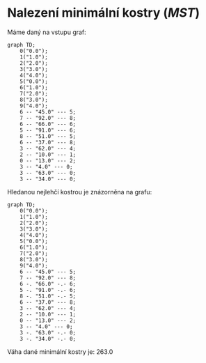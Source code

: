 # Nalezení minimální kostry (*MST*)

Máme daný na vstupu graf:

```mermaid
graph TD;
	0("0.0");
	1("1.0");
	2("2.0");
	3("3.0");
	4("4.0");
	5("0.0");
	6("1.0");
	7("2.0");
	8("3.0");
	9("4.0");
	6 -- "45.0" --- 5;
	7 -- "92.0" --- 8;
	6 -- "66.0" --- 6;
	5 -- "91.0" --- 6;
	8 -- "51.0" --- 5;
	6 -- "37.0" --- 8;
	3 -- "62.0" --- 4;
	2 -- "10.0" --- 1;
	0 -- "13.0" --- 2;
	3 -- "4.0" --- 0;
	3 -- "63.0" --- 0;
	3 -- "34.0" --- 0;
```

Hledanou nejlehčí kostrou je znázorněna na grafu:

```mermaid
graph TD;
	0("0.0");
	1("1.0");
	2("2.0");
	3("3.0");
	4("4.0");
	5("0.0");
	6("1.0");
	7("2.0");
	8("3.0");
	9("4.0");
	6 -- "45.0" --- 5;
	7 -- "92.0" --- 8;
	6 -. "66.0" -.- 6;
	5 -. "91.0" -.- 6;
	8 -. "51.0" -.- 5;
	6 -- "37.0" --- 8;
	3 -- "62.0" --- 4;
	2 -- "10.0" --- 1;
	0 -- "13.0" --- 2;
	3 -- "4.0" --- 0;
	3 -. "63.0" -.- 0;
	3 -. "34.0" -.- 0;
```

Váha dané minimální kostry je: 263.0
